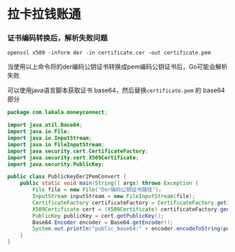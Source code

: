 # 拉卡拉钱账通

### 证书编码转换后，解析失败问题

`openssl x509 -inform der -in certificate.cer -out certificate.pem`

当使用以上命令将的der编码公钥证书转换成pem编码公钥证书后，Go可能会解析失败

可以使用java语言脚本获取证书 base64，然后替换`certificate.pem` 的 base64 部分

```java
package com.lakala.moneyconnect;

import java.util.Base64;
import java.io.File;
import java.io.InputStream;
import java.io.FileInputStream;
import java.security.cert.CertificateFactory;
import java.security.cert.X509Certificate;
import java.security.PublicKey;

public class PublicKeyDer2PemConvert {
    public static void main(String[] args) throws Exception {
        File file = new File("Der编码公钥证书路径");
        InputStream inputStream = new FileInputStream(file);
        CertificateFactory certificateFactory = CertificateFactory.getInstance("X.509");
        X509Certificate cert = (X509Certificate) certificateFactory.generateCertificate(inputStream);
        PublicKey publicKey = cert.getPublicKey();
        Base64.Encoder encoder = Base64.getEncoder();
        System.out.println("public_base64:" + encoder.encodeToString(publicKey.getEncoded()));
    }
}

```